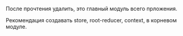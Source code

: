 После прочтения удалить, это главный модуль всего прложения.

Рекомендация создавать store, root-reducer, context, в корневом модуле.